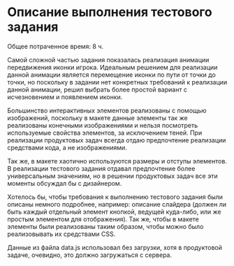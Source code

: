# Описание выполнения тестового задания

Общее потраченное время: 8 ч.

Самой сложной частью задания показалась реализация анимации передвижения иконки игрока. Идеальным решением для реализации данной анимации является перемещение иконки по пути от точки до точки, но поскольку в задании нет конкретных требований к реализации данной анимации, решил выбрать более простой вариант с исчезновением и появлением иконки.

Большинство интерактивных элементов реализованы с помощью изображений, поскольку в макете данные элементы так же реализованы конечными изображениями и нельзя посмотреть используемые свойства элементов, за исключением теней. При реализации продуктовых задач всегда отдаю предпочтение реализации средствами кода, а не изображениями.

Так же, в макете хаотично используются размеры и отступы элементов. В реализации тестового задания отдавал предпочтение более универсальным значениям, но в решении продуктовых задач все эти моменты обсуждал бы с дизайнером.

Хотелось бы, чтобы требования к выполнению тестового задания были описаны немного подробнее, например: описание слайдера (должен ли быть каждый отдельный элемент кнопкой, ведущей куда-либо, или же простым элементом для отображения). Так же, чтобы в макете элементы были реализованы таким образом, чтобы можно было реализовывать их средствами CSS.

Данные из файла data.js использовал без загрузки, хотя в продуктовой задаче, очевидно, это должно загружаться с сервера.
